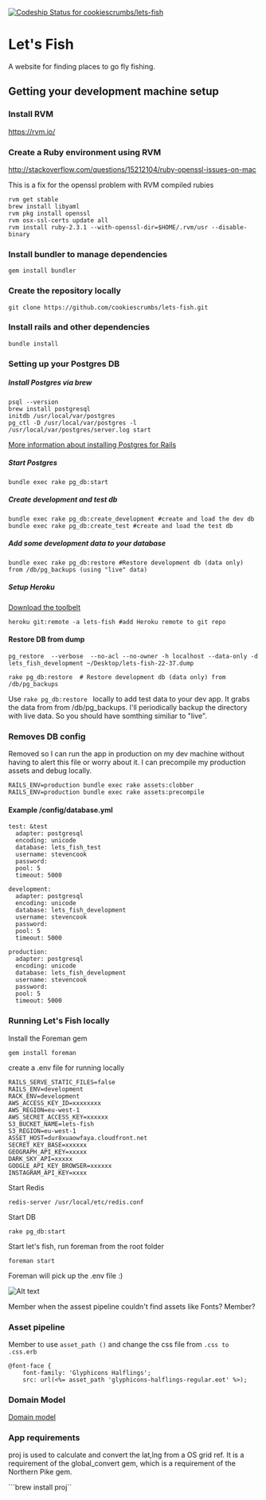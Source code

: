 [ ![Codeship Status for cookiescrumbs/lets-fish](https://app.codeship.com/projects/4a75f140-62f5-0135-8d22-3601c9b40c24/status?branch=master)](https://app.codeship.com/projects/239994)

Let's Fish
================

A website for finding places to go fly fishing.



## Getting your development machine setup

### Install RVM

https://rvm.io/

### Create a Ruby environment using RVM

http://stackoverflow.com/questions/15212104/ruby-openssl-issues-on-mac

This is a fix for the openssl problem with RVM compiled rubies

```
rvm get stable
brew install libyaml
rvm pkg install openssl
rvm osx-ssl-certs update all
rvm install ruby-2.3.1 --with-openssl-dir=$HOME/.rvm/usr --disable-binary
```

### Install bundler to manage dependencies
```
gem install bundler
```

### Create the repository locally
```
git clone https://github.com/cookiescrumbs/lets-fish.git
```

### Install rails and other dependencies
```
bundle install
```

### Setting up your Postgres DB

##### Install Postgres via brew
```
psql --version
brew install postgresql
initdb /usr/local/var/postgres
pg_ctl -D /usr/local/var/postgres -l /usr/local/var/postgres/server.log start

```
[More information about installing Postgres for Rails](http://railscasts.com/episodes/342-migrating-to-postgresql)

##### Start Postgres
```
bundle exec rake pg_db:start
```

##### Create development and test db
```
bundle exec rake pg_db:create_development #create and load the dev db
bundle exec rake pg_db:create_test #create and load the test db
```

##### Add some development data to your database
```
bundle exec rake pg_db:restore #Restore development db (data only) from /db/pg_backups (using "live" data)
```

##### Setup Heroku
[Download the toolbelt](https://toolbelt.heroku.com/)
```
heroku git:remote -a lets-fish #add Heroku remote to git repo
```

#### Restore DB from dump
```
pg_restore  --verbose  --no-acl --no-owner -h localhost --data-only -d lets_fish_development ~/Desktop/lets-fish-22-37.dump
```

```
rake pg_db:restore  # Restore development db (data only) from /db/pg_backups
```

Use ```rake pg_db:restore ``` locally to add test data to your dev app. It grabs the data from from /db/pg_backups.
I'll periodically backup the directory with live data. So you should have somthing similiar to "live".

### Removes DB config

Removed so I can run the app in production on my dev machine without having to alert this file or worry about it.
I can precompile my production assets and debug locally.

```
RAILS_ENV=production bundle exec rake assets:clobber
RAILS_ENV=production bundle exec rake assets:precompile
```

#### Example /config/database.yml
```
test: &test
  adapter: postgresql
  encoding: unicode
  database: lets_fish_test
  username: stevencook
  password:
  pool: 5
  timeout: 5000

development:
  adapter: postgresql
  encoding: unicode
  database: lets_fish_development
  username: stevencook
  password:
  pool: 5
  timeout: 5000

production:
  adapter: postgresql
  encoding: unicode
  database: lets_fish_development
  username: stevencook
  password:
  pool: 5
  timeout: 5000
```

### Running Let's Fish locally

Install the Foreman gem

```gem install foreman```

create a .env file for running locally

```
RAILS_SERVE_STATIC_FILES=false
RAILS_ENV=development
RACK_ENV=development
AWS_ACCESS_KEY_ID=xxxxxxxx
AWS_REGION=eu-west-1
AWS_SECRET_ACCESS_KEY=xxxxxx
S3_BUCKET_NAME=lets-fish
S3_REGION=eu-west-1
ASSET_HOST=dur8xuaowfaya.cloudfront.net
SECRET_KEY_BASE=xxxxxx
GEOGRAPH_API_KEY=xxxxx
DARK_SKY_API=xxxxx
GOOGLE_API_KEY_BROWSER=xxxxxx
INSTAGRAM_API_KEY=xxxx
```

Start Redis

```redis-server /usr/local/etc/redis.conf```

Start DB

```rake pg_db:start```

Start let's fish, run foreman from the root folder

```foreman start```

Foreman will pick up the .env file :)


![Alt text](https://ih0.redbubble.net/image.258461906.4511/sticker,375x360.u3.png "Member?")


Member when the assest pipeline couldn't find assets like Fonts?
Member?

### Asset pipeline
Member to use ``` asset_path () ``` and change the css file from ```.css to .css.erb```

```
@font-face {
    font-family: 'Glyphicons Halflings';
    src: url(<%= asset_path 'glyphicons-halflings-regular.eot' %>);
```

### Domain Model

[Domain model](https://github.com/cookiescrumbs/lets-fish/blob/master/erd.pdf)

###

### App requirements

proj is used to calculate and convert the lat,lng from a OS grid ref. It is a requirement of the global_convert gem, which is a requirement of the Northern Pike gem.

```brew install proj``



